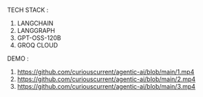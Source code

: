 TECH STACK :

1) LANGCHAIN
2) LANGGRAPH
3) GPT-OSS-120B
4) GROQ CLOUD

DEMO :

1) https://github.com/curiouscurrent/agentic-ai/blob/main/1.mp4
2) https://github.com/curiouscurrent/agentic-ai/blob/main/2.mp4
3) https://github.com/curiouscurrent/agentic-ai/blob/main/3.mp4
